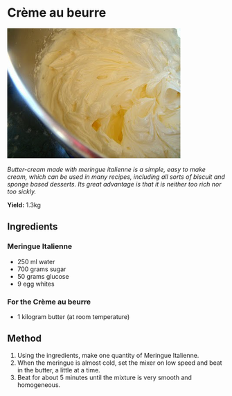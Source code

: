 # Crème au beurre

![Name](resources/creme-au-beurre.png)

*Butter-cream made with meringue italienne is a simple, easy to make cream, which can be used in many recipes, including all sorts of biscuit and sponge based desserts. Its great advantage is that it is neither too rich nor too sickly.*

**Yield:** 1.3kg

## Ingredients
### Meringue Italienne
- 250 ml water
- 700 grams sugar
- 50 grams glucose
- 9 egg whites

### For the Crème au beurre
- 1 kilogram butter (at room temperature)

## Method
1. Using the ingredients, make one quantity of Meringue Italienne.
1. When the meringue is almost cold, set the mixer on low speed and beat in the butter, a little at a time. 
1. Beat for about 5 minutes until the mixture is very smooth and homogeneous.